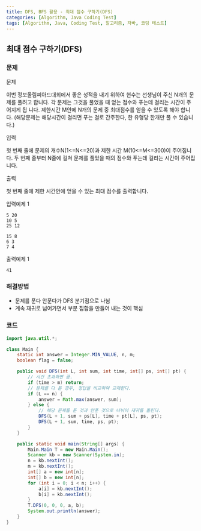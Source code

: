 ```yaml
---
title: DFS, BFS 활용 - 최대 점수 구하기(DFS)
categories: [Algorithm, Java Coding Test]
tags: [Algorithm, Java, Coding Test, 알고리즘, 자바, 코딩 테스트]
---
```


## 최대 점수 구하기(DFS)

### 문제

문제

이번 정보올림피아드대회에서 좋은 성적을 내기 위하여 현수는 선생님이 주신 N개의 문제를
풀려고 합니다. 각 문제는 그것을 풀었을 때 얻는 점수와 푸는데 걸리는 시간이 주어지게 됩
니다. 제한시간 M안에 N개의 문제 중 최대점수를 얻을 수 있도록 해야 합니다. (해당문제는
해당시간이 걸리면 푸는 걸로 간주한다, 한 유형당 한개만 풀 수 있습니다.)

입력

첫 번째 줄에 문제의 개수N(1<=N<=20)과 제한 시간 M(10<=M<=300)이 주어집니다.
두 번째 줄부터 N줄에 걸쳐 문제를 풀었을 때의 점수와 푸는데 걸리는 시간이 주어집니다.

출력

첫 번째 줄에 제한 시간안에 얻을 수 있는 최대 점수를 출력합니다.

입력예제 1

```
5 20
10 5
25 12

15 8
6 3
7 4
```

출력예제 1
```
41
```

### 해결방법

- 문제를 푼다 안푼다가 DFS 분기점으로 나뉨
- 계속 재귀로 넘어가면서 부분 집합을 만들어 내는 것이 핵심

### 코드

```java
import java.util.*;

class Main {
    static int answer = Integer.MIN_VALUE, n, m;
    boolean flag = false;

    public void DFS(int L, int sum, int time, int[] ps, int[] pt) {
        // 시간 초과하면 끝.
        if (time > m) return;
        // 문제를 다 푼 경우, 정답을 비교하여 교체한다.
        if (L == n) {
            answer = Math.max(answer, sum);
        } else {
            // 해당 문제를 푼 것과 안푼 것으로 나뉘어 재귀를 돌린다.
            DFS(L + 1, sum + ps[L], time + pt[L], ps, pt);
            DFS(L + 1, sum, time, ps, pt);
        }
    }

    public static void main(String[] args) {
        Main.Main T = new Main.Main();
        Scanner kb = new Scanner(System.in);
        n = kb.nextInt();
        m = kb.nextInt();
        int[] a = new int[n];
        int[] b = new int[n];
        for (int i = 0; i < n; i++) {
            a[i] = kb.nextInt();
            b[i] = kb.nextInt();
        }
        T.DFS(0, 0, 0, a, b);
        System.out.println(answer);
    }
}

```
